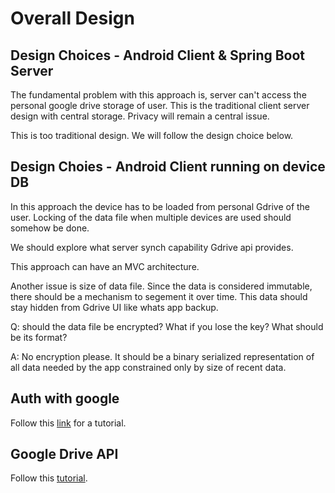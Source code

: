 # Overall Design

## Design Choices - Android Client & Spring Boot Server 
The fundamental problem with this approach is, server can't access the personal google drive storage of user. This is the traditional client server design with central storage. Privacy will remain a central issue.

This is too traditional design. We will follow the design choice below.

## Design Choies - Android Client running on device DB
In this approach the device has to be loaded from personal Gdrive of the user. Locking of the data file when multiple devices are used should somehow be done. 

We should explore what server synch capability Gdrive api provides.

This approach can have an MVC architecture.

Another issue is size of data file. Since the data is considered immutable, there should be a mechanism to segement it over time. This data should stay hidden from Gdrive UI like whats app backup.

Q: should the data file be encrypted? What if you lose the key? What should be its format? 

A: No encryption please. It should be a binary serialized representation of all data needed by the app constrained only by size of recent data.


## Auth with google
Follow this [link](https://developers.google.com/identity/sign-in/android/sign-in) for a tutorial.

## Google Drive API
Follow this [tutorial](https://developers.google.com/drive/api/v3/quickstart/java).

